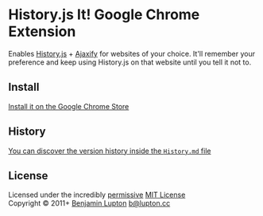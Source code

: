 # History.js It! Google Chrome Extension

Enables [History.js](http://github.com/browserstate/history.js) + [Ajaxify](https://github.com/browserstate/ajaxify) for websites of your choice. It'll remember your preference and keep using History.js on that website until you tell it not to.


## Install
[Install it on the Google Chrome Store](https://chrome.google.com/webstore/detail/historyjs-it/oikegcanmmpmcmbkdopcfdlbiepmcebg)


## History
[You can discover the version history inside the `History.md` file](https://github.com/bevry/docpad/blob/master/History.md#files)

## License
Licensed under the incredibly [permissive](http://en.wikipedia.org/wiki/Permissive_free_software_licence) [MIT License](http://creativecommons.org/licenses/MIT/)
<br/>Copyright &copy; 2011+ [Benjamin Lupton](http://balupton.com) <b@lupton.cc>
